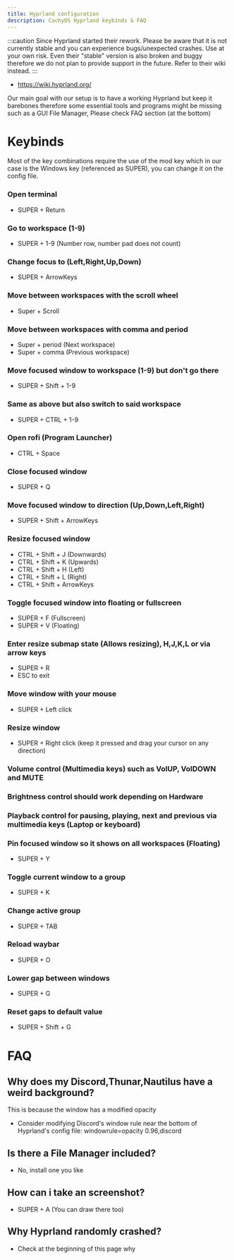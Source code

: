 ```yaml
---
title: Hyprland configuration
description: CachyOS Hyprland keybinds & FAQ
---
```



:::caution
Since Hyprland started their rework. Please be aware that it is not currently stable and you can experience bugs/unexpected crashes. Use at your own risk.
Even their "stable" version is also broken and buggy therefore we do not plan to provide support in the future. Refer to their wiki instead.
:::

*   https://wiki.hyprland.org/

Our main goal with our setup is to have a working Hyprland but keep it barebones therefore some essential tools and programs might be missing such as a GUI File Manager, Please check FAQ section (at the bottom)



# Keybinds

Most of the key combinations require the use of the mod key which in our case is the Windows key (referenced as SUPER),  you can change it on the config file.

### Open terminal

*   SUPER + Return

### Go to workspace (1-9)

* SUPER + 1-9 (Number row, number pad does not count)

### Change focus to (Left,Right,Up,Down) 

* SUPER + ArrowKeys

### Move between workspaces with the scroll wheel

* Super + Scroll

### Move between workspaces with comma and period

* Super + period (Next workspace)
* Super + comma (Previous workspace)

### Move focused window to workspace (1-9) but don't go there

* SUPER + Shift + 1-9

### Same as above but also switch to said workspace

* SUPER + CTRL + 1-9

### Open rofi (Program Launcher)

* CTRL + Space
  
### Close focused window

* SUPER + Q

### Move focused window to direction (Up,Down,Left,Right)

* SUPER + Shift + ArrowKeys

### Resize focused window

* CTRL + Shift + J (Downwards)
* CTRL + Shift + K (Upwards)
* CTRL + Shift + H (Left)
* CTRL + Shift + L (Right)
* CTRL + Shift + ArrowKeys

### Toggle focused window into floating or fullscreen

* SUPER + F (Fullscreen)
* SUPER + V (Floating)

### Enter resize submap state (Allows resizing), H,J,K,L or via arrow keys

* SUPER + R 
* ESC to exit

### Move window with your mouse

* SUPER + Left click

### Resize window

* SUPER + Right click (keep it pressed and drag your cursor on any direction)

### Volume control (Multimedia keys) such as VolUP, VolDOWN and MUTE

### Brightness control should work depending on Hardware

### Playback control for pausing, playing, next and previous via multimedia keys (Laptop or keyboard)

### Pin focused window so it shows on all workspaces (Floating)

* SUPER + Y

### Toggle current window to a group

* SUPER + K

### Change active group

* SUPER + TAB

### Reload waybar

* SUPER + O

### Lower gap between windows 

* SUPER + G 

### Reset gaps to default value

* SUPER + Shift + G


# FAQ

## Why does my Discord,Thunar,Nautilus have a weird background?
This is because the window has a modified opacity

* Consider modifying Discord's window rule near the bottom of Hyprland's config file: windowrule=opacity 0.96,discord

## Is there a File Manager included?

* No, install one you like

## How can i take an screenshot?

* SUPER + A (You can draw there too)

## Why Hyprland randomly crashed? 

* Check at the beginning of this page why


